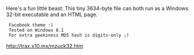 Here's a fun little beast: This tiny 3634-byte file can both run as a Windows 32-bit executable and an HTML page.   

     Facebook theme :) 
     Tested on Windows 8.1 
     For extra geekiness MD5 hash is digits-only ;)

http://trax.x10.mx/mzuck32.htm
